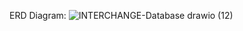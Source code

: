 ERD Diagram: ![INTERCHANGE-Database drawio (12)](https://github.com/nguyenkunquan/interchange-backend/assets/152289671/84cc8bce-860a-4b97-88fe-9e296d807b6e)
